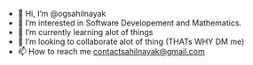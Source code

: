 - 👋 Hi, I’m @ogsahilnayak
- 👀 I’m interested in Software Developement and Mathematics. 
- 🌱 I’m currently learning alot of things
- 💞️ I’m looking to collaborate alot of thing (THATs WHY DM me)
- 📫 How to reach me contactsahilnayak@gmail.com

<!---
ogsahilnayak/ogsahilnayak is a ✨ special ✨ repository because its `README.md` (this file) appears on your GitHub profile.
You can click the Preview link to take a look at your changes.
--->
